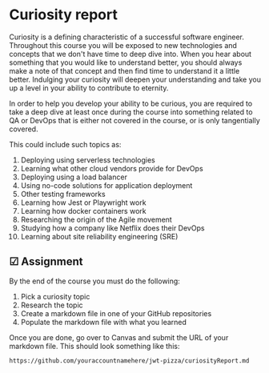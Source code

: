 # Curiosity report

Curiosity is a defining characteristic of a successful software engineer. Throughout this course you will be exposed to new technologies and concepts that we don't have time to deep dive into. When you hear about something that you would like to understand better, you should always make a note of that concept and then find time to understand it a little better. Indulging your curiosity will deepen your understanding and take you up a level in your ability to contribute to eternity.

In order to help you develop your ability to be curious, you are required to take a deep dive at least once during the course into something related to QA or DevOps that is either not covered in the course, or is only tangentially covered.

This could include such topics as:

1. Deploying using serverless technologies
1. Learning what other cloud vendors provide for DevOps
1. Deploying using a load balancer
1. Using no-code solutions for application deployment
1. Other testing frameworks
1. Learning how Jest or Playwright work
1. Learning how docker containers work
1. Researching the origin of the Agile movement
1. Studying how a company like Netflix does their DevOps
1. Learning about site reliability engineering (SRE)

## ☑ Assignment

By the end of the course you must do the following:

1. Pick a curiosity topic
1. Research the topic
1. Create a markdown file in one of your GitHub repositories
1. Populate the markdown file with what you learned

Once you are done, go over to Canvas and submit the URL of your markdown file. This should look something like this:

```
https://github.com/youraccountnamehere/jwt-pizza/curiosityReport.md
```
